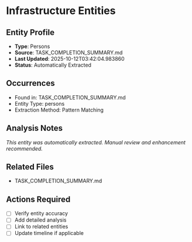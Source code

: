 # Infrastructure Entities

## Entity Profile
- **Type**: Persons
- **Source**: TASK_COMPLETION_SUMMARY.md
- **Last Updated**: 2025-10-12T03:42:04.983860
- **Status**: Automatically Extracted

## Occurrences
- Found in: TASK_COMPLETION_SUMMARY.md
- Entity Type: persons
- Extraction Method: Pattern Matching

## Analysis Notes
*This entity was automatically extracted. Manual review and enhancement recommended.*

## Related Files
- TASK_COMPLETION_SUMMARY.md

## Actions Required
- [ ] Verify entity accuracy
- [ ] Add detailed analysis
- [ ] Link to related entities
- [ ] Update timeline if applicable
